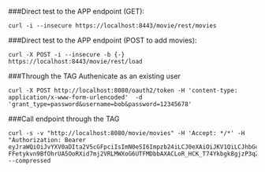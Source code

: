 




###Direct test to the APP endpoint (GET):
````
curl -i --insecure https://localhost:8443/movie/rest/movies
````
###Direct test to the APP endpoint (POST to add movies):
````
curl -X POST -i --insecure -b {-} https://localhost:8443/movie/rest/load
````
###Through the TAG
Authenicate as an existing user
````
curl -X POST http://localhost:8080/oauth2/token -H 'content-type: application/x-www-form-urlencoded'  -d 'grant_type=password&username=bob&password=12345678'
````
###Call endpoint through the TAG
````
curl -s -v "http://localhost:8080/movie/movies" -H 'Accept: */*' -H "Authorization: Bearer eyJraWQiOiJvYXV0aDIta2V5cGFpciIsImN0eSI6Impzb24iLCJ0eXAiOiJKV1QiLCJhbGciOiJSUzI1NiJ9.eyJ0b2tlbi10eXBlIjoiYWNjZXNzLXRva2VuIiwibmJmIjoxNTMxOTUyODIzLCJyb2xlcyI6WyJhZG1pbmlzdHJhdG9yIl0sIm5hbWUiOiJib2IiLCJpc3MiOiJcL29hdXRoMlwvdG9rZW4iLCJncm91cHMiOltdLCJ0YWctaW50ZXJuYWwiOnsiZ3JhbnQtdHlwZSI6InBhc3N3b3JkIiwicHJvZmlsZSI6Ik9BdXRoMiBQcm9maWxlIiwidmVyc2lvbiI6IjEuMCIsInVzZXJuYW1lIjoiYm9iIn0sImV4cCI6MTUzMTk1NDYyMywiaWF0IjoxNTMxOTUyODIzLCJlbWFpbCI6ImJvYkBlbWFpbC5jb20iLCJqdGkiOiI3MTRhNDk5ZjU4NTc1NWIwIn0.aznujeXE-FFetykvn9BfOhrUA5OoRXid7mj2VRLMWXoG6UTFMDbbAXACLoR_HCK_T74Ykbgk8gjzP3qZgg9bi7t80TMrCnqifDItT9L3D3uPRYe4SHTfjEPG3B83ll1b349KuBI1nVX_Vs3FXiFDXO8ZrKaJ9c3Fty5bBPWmAQrhofP7TmUxU64VVhhqdGJL2WkoVplyBIxW55grOfR5Cb1XHVEqTWYoWNoi_pz1l8L4Yd1mluFnRjQAQ0BMYq_vX55dSWvBbDzzBYT0T38eWetGj7aDH4HbrUur71XaohUJ3h87L5Gq16XS9MqHtY0EMimGeSZmZiab_t978GQTqQ" --compressed 
````